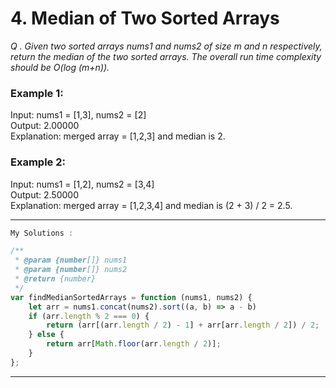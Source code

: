 # 4. Median of Two Sorted Arrays

 *Q . Given two sorted arrays nums1 and nums2 of size m and n respectively, return the median of the two sorted arrays.
  The overall run time complexity should be O(log (m+n)).*

### Example 1:  
Input: nums1 = [1,3], nums2 = [2]  
Output: 2.00000  
Explanation: merged array = [1,2,3] and median is 2.  

### Example 2:  
Input: nums1 = [1,2], nums2 = [3,4]  
Output: 2.50000  
Explanation: merged array = [1,2,3,4] and median is (2 + 3) / 2 = 2.5.  

-----------------------------------------------------------------------------------------------------------------------
```javascript
My Solutions :

/**
 * @param {number[]} nums1
 * @param {number[]} nums2
 * @return {number}
 */
var findMedianSortedArrays = function (nums1, nums2) {
    let arr = nums1.concat(nums2).sort((a, b) => a - b)
    if (arr.length % 2 === 0) {
        return (arr[(arr.length / 2) - 1] + arr[arr.length / 2]) / 2;
    } else {
        return arr[Math.floor(arr.length / 2)];
    }
};
```
-----------------------------------------------------------------------------------------------------------------------
